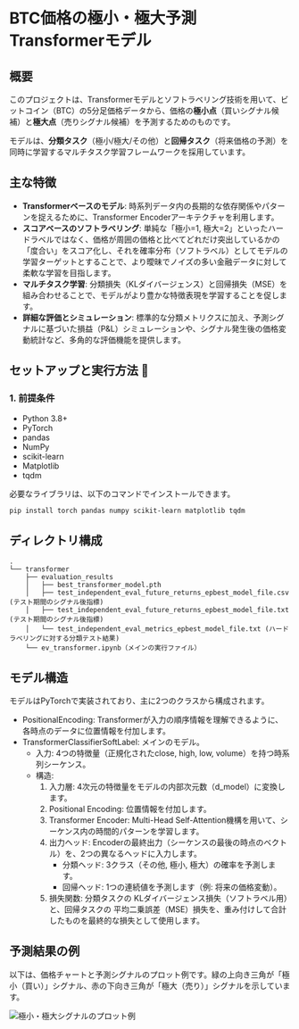 # BTC価格の極小・極大予測 Transformerモデル

## 概要 

このプロジェクトは、Transformerモデルとソフトラベリング技術を用いて、ビットコイン（BTC）の5分足価格データから、価格の**極小点**（買いシグナル候補）と**極大点**（売りシグナル候補）を予測するためのものです。

モデルは、**分類タスク**（極小/極大/その他）と**回帰タスク**（将来価格の予測）を同時に学習するマルチタスク学習フレームワークを採用しています。

## 主な特徴 

* **Transformerベースのモデル**: 時系列データ内の長期的な依存関係やパターンを捉えるために、Transformer Encoderアーキテクチャを利用します。
* **スコアベースのソフトラベリング**: 単純な「極小=1, 極大=2」といったハードラベルではなく、価格が周囲の価格と比べてどれだけ突出しているかの「度合い」をスコア化し、それを確率分布（ソフトラベル）としてモデルの学習ターゲットとすることで、より曖昧でノイズの多い金融データに対して柔軟な学習を目指します。
* **マルチタスク学習**: 分類損失（KLダイバージェンス）と回帰損失（MSE）を組み合わせることで、モデルがより豊かな特徴表現を学習することを促します。
* **詳細な評価とシミュレーション**: 標準的な分類メトリクスに加え、予測シグナルに基づいた損益（P&L）シミュレーションや、シグナル発生後の価格変動統計など、多角的な評価機能を提供します。


## セットアップと実行方法 🔧

### 1. 前提条件

* Python 3.8+
* PyTorch
* pandas
* NumPy
* scikit-learn
* Matplotlib
* tqdm

必要なライブラリは、以下のコマンドでインストールできます。


```bash
pip install torch pandas numpy scikit-learn matplotlib tqdm
```

## ディレクトリ構成
```
.
└── transformer
    ├── evaluation_results
    │   ├── best_transformer_model.pth
    │   ├── test_independent_eval_future_returns_epbest_model_file.csv (テスト期間のシグナル後指標)
    │   ├── test_independent_eval_future_returns_epbest_model_file.txt (テスト期間のシグナル後指標)
    │   └── test_independent_eval_metrics_epbest_model_file.txt (ハードラベリングに対する分類テスト結果)
    └── ev_transformer.ipynb（メインの実行ファイル）
```

## モデル構造 
モデルはPyTorchで実装されており、主に2つのクラスから構成されます。

- PositionalEncoding: Transformerが入力の順序情報を理解できるように、各時点のデータに位置情報を付加します。
- TransformerClassifierSoftLabel: メインのモデル。
  - 入力: 4つの特徴量（正規化されたclose, high, low, volume）を持つ時系列シーケンス。
  - 構造:
    1. 入力層: 4次元の特徴量をモデルの内部次元数（d_model）に変換します。
    2. Positional Encoding: 位置情報を付加します。
    3. Transformer Encoder: Multi-Head Self-Attention機構を用いて、シーケンス内の時間的パターンを学習します。
    4. 出力ヘッド: Encoderの最終出力（シーケンスの最後の時点のベクトル）を、2つの異なるヘッドに入力します。
        - 分類ヘッド: 3クラス（その他, 極小, 極大）の確率を予測します。
        - 回帰ヘッド: 1つの連続値を予測します（例: 将来の価格変動）。
    5. 損失関数: 分類タスクの KLダイバージェンス損失（ソフトラベル用）と、回帰タスクの 平均二乗誤差（MSE）損失を、重み付けして合計したものを最終的な損失として使用します。

## 予測結果の例
以下は、価格チャートと予測シグナルのプロット例です。緑の上向き三角が「極小（買い）」シグナル、赤の下向き三角が「極大（売り）」シグナルを示しています。

![極小・極大シグナルのプロット例](https://github.com/user-attachments/assets/cee5e84a-7ad6-4367-ad26-c3351462746f)
